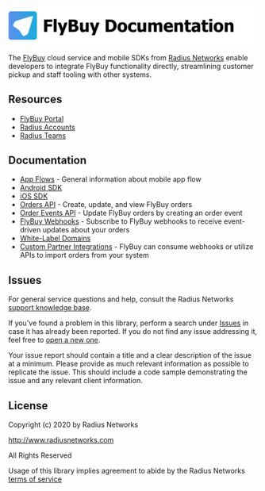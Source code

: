 ![FlyBuy Documentation](readme.png)

The [FlyBuy][1] cloud service and mobile SDKs from [Radius Networks][2] enable
developers to integrate FlyBuy functionality directly, streamlining customer
pickup and staff tooling with other systems.

## Resources

  - [FlyBuy Portal][6]
  - [Radius Accounts][7]
  - [Radius Teams][8]

## Documentation

- [App Flows][9] - General information about mobile app flow
- [Android SDK][10]
- [iOS SDK][11]
- [Orders API][12] - Create, update, and view FlyBuy orders
- [Order Events API][13] - Update FlyBuy orders by creating an order  event
- [FlyBuy Webhooks][14] - Subscribe to FlyBuy webhooks to receive event-driven
  updates about your orders
- [White-Label Domains][15]
- [Custom Partner Integrations][16] - FlyBuy can consume webhooks or utilize
  APIs to import orders from your system

## Issues

For general service questions and help, consult the Radius Networks [support
knowledge base][3].

If you've found a problem in this library, perform a search under [Issues][4]
in case it has already been reported. If you do not find any issue addressing
it, feel free to [open a new one][4].

Your issue report should contain a title and a clear description of the issue
at a minimum. Please provide as much relevant information as possible to
replicate the issue. This should include a code sample demonstrating the issue
and any relevant client information.

## License

Copyright (c) 2020 by Radius Networks

http://www.radiusnetworks.com

All Rights Reserved

Usage of this library implies agreement to abide by the Radius Networks [terms
of service][5]

[1]: https://flybuy.radiusnetworks.com/
[2]: https://www.radiusnetworks.com/
[3]: https://support.radiusnetworks.com/
[4]: https://github.com/RadiusNetworks/flybuy-documentation/issues/new
[5]: https://www.radiusnetworks.com/terms-of-service
[6]: https://flybuy.radiusnetworks.com/projects
[7]: https://account.radiusnetworks.comk
[8]: https://account.radiusnetworks.com/teams
[9]: /doc/app-flows.md
[10]: https://github.com/RadiusNetworks/flybuy-android
[11]: https://github.com/RadiusNetworks/flybuy-ios
[12]: /doc/api/v1/orders.md
[13]: /doc/api/v1/events.md
[14]: /doc/webhooks.md
[15]: /doc/white-label-domains.md
[16]: /doc/custom-partner-integrations.md
